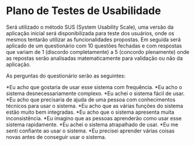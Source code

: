 # Plano de Testes de Usabilidade

Será utilizado o método SUS (System Usability Scale), uma versão da aplicação inicial será disponibilizada para teste dos usuários, onde os mesmos tentarão utilizar as funcionalidades propostas. Em seguida será aplicado de um questionário com 10 questões fechadas e com respostas que variam de 1 (discordo completamente) a 5 (concordo plenamente) onde as repostas serão analisadas matematicamente para validação ou não da aplicação. 

As perguntas do questionário serão as seguintes:

*Eu acho que gostaria de usar esse sistema com frequência.
*Eu acho o sistema desnecessariamente complexo.
*Eu achei o sistema fácil de usar.
*Eu acho que precisaria de ajuda de uma pessoa com conhecimentos técnicos para usar o sistema.
*Eu acho que as várias funções do sistema estão muito bem integradas.
*Eu acho que o sistema apresenta muita inconsistência.
*Eu imagino que as pessoas aprenderão como usar esse sistema rapidamente.
*Eu achei o sistema atrapalhado de usar.
*Eu me senti confiante ao usar o sistema.
*Eu precisei aprender várias coisas novas antes de conseguir usar o sistema.
